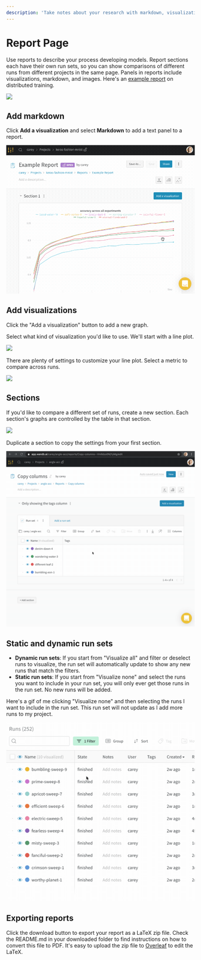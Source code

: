 ```yaml
---
description: 'Take notes about your research with markdown, visualizations, and images'
---
```


# Report Page

Use reports to describe your process developing models. Report sections each have their own run sets, so you can show comparisons of different runs from different projects in the same page. Panels in reports include visualizations, markdown, and images. Here's an [example report](https://app.wandb.ai/stacey/estuary/reports?view=stacey%2FDistributed%20Training) on distributed training.

![](https://downloads.intercomcdn.com/i/o/142935299/e49a7b19a392df6dd0ab3501/image.png)

## Add markdown

Click **Add a visualization** and select **Markdown** to add a text panel to a report.

![](../../.gitbook/assets/bug-markdown.gif)

## Add visualizations

Click the "Add a visualization" button to add a new graph.

Select what kind of visualization you'd like to use. We'll start with a line plot.

![](https://downloads.intercomcdn.com/i/o/142935595/d1422f30460a39b8b4868885/image.png)

There are plenty of settings to customize your line plot. Select a metric to compare across runs.

![](https://downloads.intercomcdn.com/i/o/142935671/6a21c9df8a95ea9bd033e80d/image.png)

## Sections

If you'd like to compare a different set of runs, create a new section. Each section's graphs are controlled by the table in that section.

![](https://downloads.intercomcdn.com/i/o/142935919/23983a0d2d1190260e48fb2c/image.png)

Duplicate a section to copy the settings from your first section.

![](../../.gitbook/assets/howto-duplicate-section%20%281%29.gif)

## Static and dynamic run sets

* **Dynamic run sets**: If you start from "Visualize all" and filter or deselect runs to visualize, the run set will automatically update to show any new runs that match the filters.
* **Static run sets**: If you start from "Visualize none" and select the runs you want to include in your run set, you will only ever get those runs in the run set. No new runs will be added.

Here's a gif of me clicking "Visualize none" and then selecting the runs I want to include in the run set. This run set will not update as I add more runs to my project.

![](../../.gitbook/assets/no-auto-refresh-on-the-run-sets.gif)

## Exporting reports

Click the download button to export your report as a LaTeX zip file. Check the README.md in your downloaded folder to find instructions on how to convert this file to PDF. It's easy to upload the zip file to [Overleaf](https://www.overleaf.com/) to edit the LaTeX.

